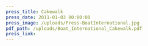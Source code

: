 ```yaml
---
press_title: Cakewalk
press_date: 2011-01-03 00:00:00
press_image: /uploads/Press-BoatInternational.jpg
pdf_path: /uploads/Boat_International_Cakewalk.pdf
press_link:
---
```

